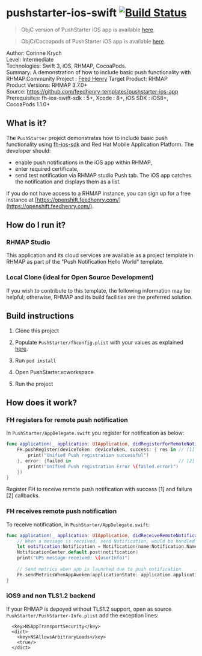 # pushstarter-ios-swift [![Build Status](https://travis-ci.org/feedhenry-templates/pushstarter-ios-swift.png)](https://travis-ci.org/feedhenry-templates/pushstarter-ios-swift)

> ObjC version of PushStarter iOS app is available [here](https://github.com/feedhenry-templates/pushstarter-ios-app/).

> ObjC/Cocoapods of PushStarter iOS app is available [here](https://github.com/feedhenry-templates/pushstarter-ios-app/tree/cocoapods).

Author: Corinne Krych   
Level: Intermediate  
Technologies: Swift 3, iOS, RHMAP, CocoaPods.  
Summary: A demonstration of how to include basic push functionality with RHMAP.Community Project : [Feed Henry](http://feedhenry.org)
Target Product: RHMAP  
Product Versions: RHMAP 3.7.0+   
Source: https://github.com/feedhenry-templates/pushstarter-ios-app  
Prerequisites: fh-ios-swift-sdk : 5+, Xcode : 8+, iOS SDK : iOS8+, CocoaPods 1.1.0+

## What is it?

The ```PushStarter``` project demonstrates how to include basic push functionality using [fh-ios-sdk](https://github.com/feedhenry/fh-ios-sdk) and Red Hat Mobile Application Platform. The developer should:
- enable push notifications in the iOS app within RHMAP, 
- enter required certificate,
- send test notification via RHMAP studio Push tab.
The iOS app catches the notification and displays them as a list.

If you do not have access to a RHMAP instance, you can sign up for a free instance at [https://openshift.feedhenry.com/](https://openshift.feedhenry.com/).

## How do I run it?  

### RHMAP Studio

This application and its cloud services are available as a project template in RHMAP as part of the "Push Notification Hello World" template.

### Local Clone (ideal for Open Source Development)

If you wish to contribute to this template, the following information may be helpful; otherwise, RHMAP and its build facilities are the preferred solution.

## Build instructions

1. Clone this project

2. Populate ```PushStarter/fhconfig.plist``` with your values as explained [here](http://docs.feedhenry.com/v3/dev_tools/sdks/ios.html#ios-configure).

3. Run ```pod install```

4. Open PushStarter.xcworkspace

4. Run the project
 
## How does it work?

### FH registers for remote push notification

In ```PushStarter/AppDelegate.swift``` you register for notification as below:

```Swift
func application(_ application: UIApplication, didRegisterForRemoteNotificationsWithDeviceToken deviceToken: Data) {
    FH.pushRegister(deviceToken: deviceToken, success: { res in // [1]
        print("Unified Push registration successful")
    }, error: {failed in                                        // [2]
        print("Unified Push registration Error \(failed.error)")
    })
}
```
Register FH to receive remote push notification with success [1] and failure [2] callbacks.

### FH receives remote push notification

To receive notification, in ```PushStarter/AppDelegate.swift```:

```Swift
func application(_ application: UIApplication, didReceiveRemoteNotification userInfo: [AnyHashable: Any]) {
    // When a message is received, send Notification, would be handled by registered ViewController
    let notification:Notification = Notification(name:Notification.Name(rawValue: "message_received"), object:nil, userInfo:userInfo)
    NotificationCenter.default.post(notification)
    print("UPS message received: \(userInfo)")
    
    // Send metrics when app is launched due to push notification
    FH.sendMetricsWhenAppAwoken(applicationState: application.applicationState, userInfo: userInfo)
}
```
### iOS9 and non TLS1.2 backend

If your RHMAP is depoyed without TLS1.2 support, open as source  ```PushStarter/PushStarter-Info.plist``` add the exception lines:

```
  <key>NSAppTransportSecurity</key>
  <dict>
    <key>NSAllowsArbitraryLoads</key>
    <true/>
  </dict>
```

